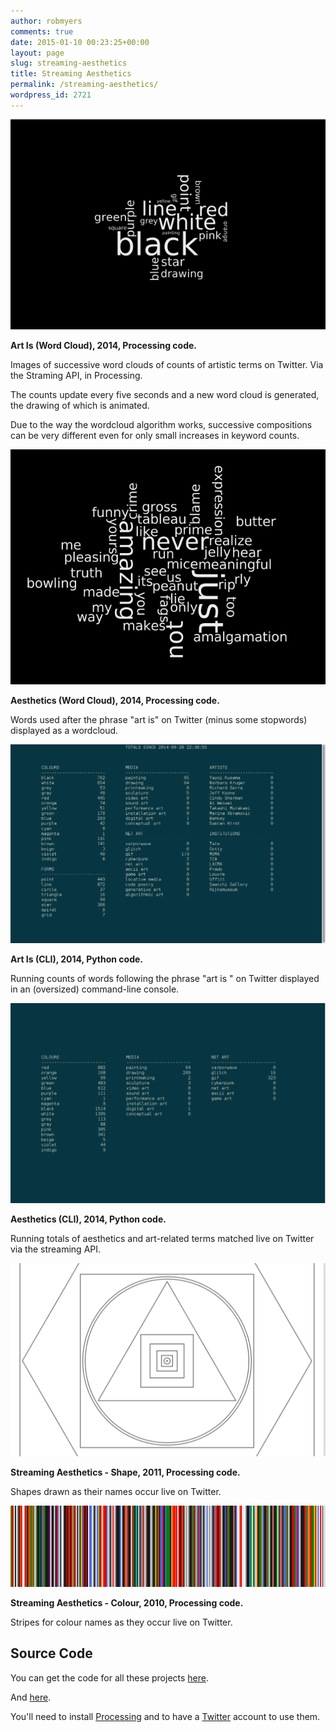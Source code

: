 ```yaml
---
author: robmyers
comments: true
date: 2015-01-10 00:23:25+00:00
layout: page
slug: streaming-aesthetics
title: Streaming Aesthetics
permalink: /streaming-aesthetics/
wordpress_id: 2721
---
```


![cloud1](/assets/2014/10/cloud1.png)

**Art Is (Word Cloud), 2014, Processing code.**

Images of successive word clouds of counts of artistic terms on Twitter. Via the Straming API, in Processing.

The counts update every five seconds and a new word cloud is generated, the drawing of which is animated.

Due to the way the wordcloud algorithm works, successive compositions can be very different even for only small increases in keyword counts.



![art_is wordcloud](/assets/2014/11/art-is-wordcloud.png)

**Aesthetics (Word Cloud), 2014, Processing code.**

Words used after the phrase "art is" on Twitter (minus some stopwords) displayed as a wordcloud.



![streeaming-22](/assets/2014/09/streeaming-22-1024x647.png)

**Art Is (CLI), 2014, Python code.**

Running counts of words following the phrase "art is " on Twitter displayed in an (oversized) command-line console.



![sa-2](/assets/2014/09/sa-2-1024x650.png)

**Aesthetics (CLI), 2014, Python code.**

Running totals of aesthetics and art-related terms matched live on Twitter via the streaming API.



[![streaming-aesthetics-shape](/assets/2015/01/streaming-aesthetics-shape-1024x628.png)](/assets/2015/01/streaming-aesthetics-shape.png)

**Streaming Aesthetics - Shape, 2011, Processing code.**

Shapes drawn as their names occur live on Twitter.



[![streaming-aesthetics-colour](/assets/2015/01/streaming-aesthetics-colour-1024x263.png)](/assets/2015/01/streaming-aesthetics-colour.png)

**Streaming Aesthetics - Colour, 2010, Processing code.**

Stripes for colour names as they occur live on Twitter.




## Source Code


You can get the code for all these projects [here](https://gitorious.org/robmyers/streaming-aesthetics).

And [here](https://github.com/robmyers/streaming-aesthetics).

You'll need to install [Processing](https://processing.org/) and to have a [Twitter](https://dev.twitter.com/) account to use them.
